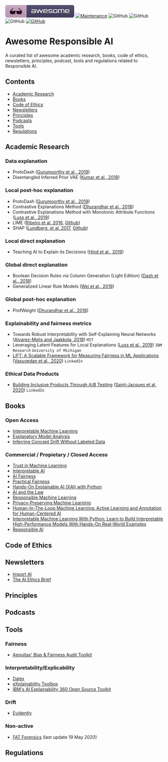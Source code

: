 [![Awesome](awesome.svg)](https://github.com/AthenaCore/AwesomeResponsibleAI)
[![Maintenance](https://img.shields.io/badge/Maintained%3F-YES-green.svg)](https://github.com/AthenaCore/AwesomeResponsibleAI/graphs/commit-activity)
![GitHub](https://img.shields.io/badge/Release-PROD-yellow.svg)
![GitHub](https://img.shields.io/badge/Languages-MULTI-blue.svg)
![GitHub](https://img.shields.io/badge/License-MIT-lightgrey.svg)
[![GitHub](https://img.shields.io/twitter/follow/athenacoreai.svg?label=Follow)](https://twitter.com/athenacoreai)

# Awesome Responsible AI
A curated list of awesome academic research, books, code of ethics, newsletters, principles, podcast, tools and regulations related to Responsible AI.

## Contents

- [Academic Research](#academic-research)
- [Books](#books)
- [Code of Ethics](#code-of-ethics)
- [Newsletters](#newsletters)
- [Principles](#principles)
- [Podcasts](#podcasts)
- [Tools](#tools)
- [Regulations](#regulations)

## Academic Research

### Data explanation

- ProtoDash ([Gurumoorthy et al., 2019](https://arxiv.org/abs/1707.01212))
- Disentangled Inferred Prior VAE ([Kumar et al., 2018](https://openreview.net/forum?id=H1kG7GZAW))

### Local post-hoc explanation 

- ProtoDash ([Gurumoorthy et al., 2019](https://arxiv.org/abs/1707.01212))
- Contrastive Explanations Method ([Dhurandhar et al., 2018](https://papers.nips.cc/paper/7340-explanations-based-on-the-missing-towards-contrastive-explanations-with-pertinent-negatives))
- Contrastive Explanations Method with Monotonic Attribute Functions ([Luss et al., 2019](https://arxiv.org/abs/1905.12698))
- LIME ([Ribeiro et al. 2016](https://arxiv.org/abs/1602.04938),  [Github](https://github.com/marcotcr/lime))
- SHAP ([Lundberg, et al. 2017](http://papers.nips.cc/paper/7062-a-unified-approach-to-interpreting-model-predictions),  [Github](https://github.com/slundberg/shap))

### Local direct explanation

- Teaching AI to Explain its Decisions ([Hind et al., 2019](https://doi.org/10.1145/3306618.3314273)) 
   
### Global direct explanation

- Boolean Decision Rules via Column Generation (Light Edition) ([Dash et al., 2018](https://papers.nips.cc/paper/7716-boolean-decision-rules-via-column-generation))
- Generalized Linear Rule Models ([Wei et al., 2019](http://proceedings.mlr.press/v97/wei19a.html))

### Global post-hoc explanation 

- ProfWeight ([Dhurandhar et al., 2018](https://papers.nips.cc/paper/8231-improving-simple-models-with-confidence-profiles))

### Explainability and fairness metrics
- Towards Robust Interpretability with Self-Explaining Neural Networks ([Alvarez-Melis and Jaakkola, 2018](https://papers.nips.cc/paper/8003-towards-robust-interpretability-with-self-explaining-neural-networks)) `MIT`
- Leveraging Latent Features for Local Explanations ([Luss et al., 2019](https://arxiv.org/abs/1905.12698)) `IBM Research` `University of Michigan`
- [LiFT: A Scalable Framework for Measuring Fairness in ML Applications](https://engineering.linkedin.com/blog/2020/lift-addressing-bias-in-large-scale-ai-applications) ([Vasuvedan et al., 2020](https://arxiv.org/abs/2008.07433)) `LinkedIn`

### Ethical Data Products

- [Building Inclusive Products Through A/B Testing](https://engineering.linkedin.com/blog/2020/building-inclusive-products-through-a-b-testing) ([Saint-Jacques et al, 2020](https://arxiv.org/pdf/2002.05819)) `LinkedIn`

## Books

### Open Access

- [Interpretable Machine Learning](https://christophm.github.io/interpretable-ml-book/)
- [Explanatory Model Analysis](https://ema.drwhy.ai)
- [Inferring Concept Drift Without Labeled Data](https://concept-drift.fastforwardlabs.com)

### Commercial / Propietary / Closed Access

- [Trust in Machine Learning](https://www.manning.com/books/trust-in-machine-learning)
- [Interpretable AI](https://www.manning.com/books/interpretable-ai)
- [AI Fairness](https://learning.oreilly.com/library/view/ai-fairness/9781492077664/)
- [Practical Fairness](https://learning.oreilly.com/library/view/practical-fairness/9781492075721/)
- [Hands-On Explainable AI (XAI) with Python](https://www.packtpub.com/product/hands-on-explainable-ai-xai-with-python/9781800208131)
- [AI and the Law](https://learning.oreilly.com/library/view/ai-and-the/9781492091837/)
- [Responsible Machine Learning](https://learning.oreilly.com/library/view/responsible-machine-learning/9781492090878/)
- [Privacy-Preserving Machine Learning](https://www.manning.com/books/privacy-preserving-machine-learning)
- [Human-In-The-Loop Machine Learning: Active Learning and Annotation for Human-Centered AI](https://www.manning.com/books/human-in-the-loop-machine-learning)
- [Interpretable Machine Learning With Python: Learn to Build Interpretable High-Performance Models With Hands-On Real-World Examples](https://www.packtpub.com/product/interpretable-machine-learning-with-python/9781800203907)
- [Responsible AI](https://learning.oreilly.com/library/view/responsible-ai/9781098102425/)

## Code of Ethics
## Newsletters

- [Import AI](https://jack-clark.net)
- [The AI Ethics Brief](https://brief.montrealethics.ai)

## Principles
## Podcasts

## Tools

### Fairness

- [Aequitas' Bias & Fairness Audit Toolkit](http://aequitas.dssg.io/)

### Interpretability/Explicability

- [Dalex](https://dalex.drwhy.ai)
- [eXplainability Toolbox](https://ethical.institute/xai.html) 
- [IBM's AI Explainability 360 Open Source Toolkit](http://aix360.mybluemix.net/)

### Drift

- [Evidently](https://github.com/evidentlyai/evidently)

### Non-active

- [FAT Forensics](https://fat-forensics.org/) (last update 19 May 2020)

## Regulations
